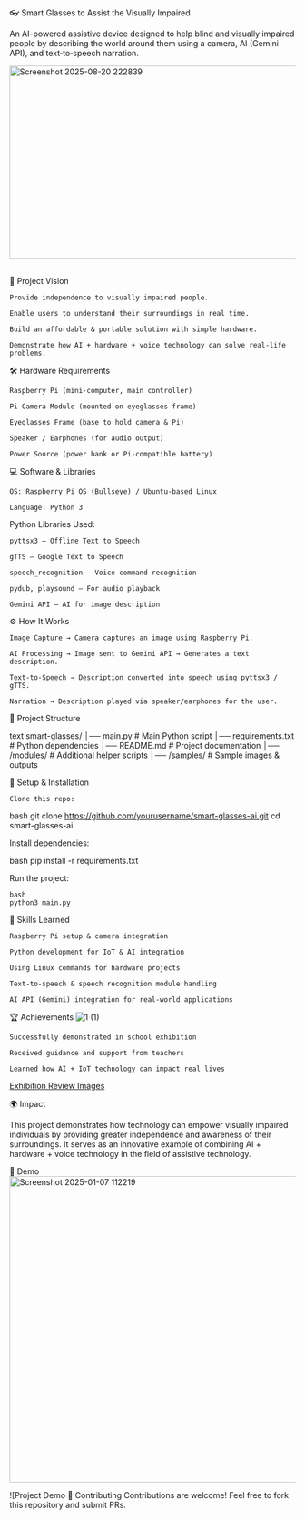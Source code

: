 👓 Smart Glasses to Assist the Visually Impaired

An AI-powered assistive device designed to help blind and visually impaired people by describing the world around them using a camera, AI (Gemini API), and text‑to‑speech narration.

<img src="https://github.com/user-attachments/assets/5b3bf466-d1f3-4d61-9b1b-167c133b733a" alt="Screenshot 2025-08-20 222839" width="642" height="340" />
<br><br>

📌 Project Vision

    Provide independence to visually impaired people.

    Enable users to understand their surroundings in real time.

    Build an affordable & portable solution with simple hardware.

    Demonstrate how AI + hardware + voice technology can solve real-life problems.

🛠️ Hardware Requirements

    Raspberry Pi (mini-computer, main controller)

    Pi Camera Module (mounted on eyeglasses frame)

    Eyeglasses Frame (base to hold camera & Pi)

    Speaker / Earphones (for audio output)

    Power Source (power bank or Pi-compatible battery)

💻 Software & Libraries

    OS: Raspberry Pi OS (Bullseye) / Ubuntu-based Linux

    Language: Python 3

Python Libraries Used:

    pyttsx3 – Offline Text to Speech

    gTTS – Google Text to Speech

    speech_recognition – Voice command recognition

    pydub, playsound – For audio playback

    Gemini API – AI for image description

⚙️ How It Works

    Image Capture → Camera captures an image using Raspberry Pi.

    AI Processing → Image sent to Gemini API → Generates a text description.

    Text-to-Speech → Description converted into speech using pyttsx3 / gTTS.

    Narration → Description played via speaker/earphones for the user.

📂 Project Structure

text
smart-glasses/
│── main.py              # Main Python script
│── requirements.txt     # Python dependencies
│── README.md            # Project documentation
│── /modules/            # Additional helper scripts
│── /samples/            # Sample images & outputs

🚀 Setup & Installation

    Clone this repo:

bash
git clone https://github.com/yourusername/smart-glasses-ai.git
cd smart-glasses-ai

Install dependencies:

bash
pip install -r requirements.txt

Run the project:

    bash
    python3 main.py

🎯 Skills Learned

    Raspberry Pi setup & camera integration

    Python development for IoT & AI integration

    Using Linux commands for hardware projects

    Text-to-speech & speech recognition module handling

    AI API (Gemini) integration for real-world applications

🏆 Achievements
![1 (1)](https://github.com/user-attachments/assets/05f7f53e-6238-4189-8020-9408ceb20bb3)


    Successfully demonstrated in school exhibition

    Received guidance and support from teachers

    Learned how AI + IoT technology can impact real lives

[Exhibition Review Images](https://github.com/Zaifender/AI-Meets-Vision/tree/main/reviews)

🌍 Impact

This project demonstrates how technology can empower visually impaired individuals by providing greater independence and awareness of their surroundings.
It serves as an innovative example of combining AI + hardware + voice technology in the field of assistive technology.

📸 Demo
<img width="960" height="540" alt="Screenshot 2025-01-07 112219" src="https://github.com/user-attachments/assets/fbfef7e8-61ac-4e36-8a8c-92e582c8c84a" />

![Project Demo 🤝 Contributing
Contributions are welcome! Feel free to fork this repository and submit PRs.
